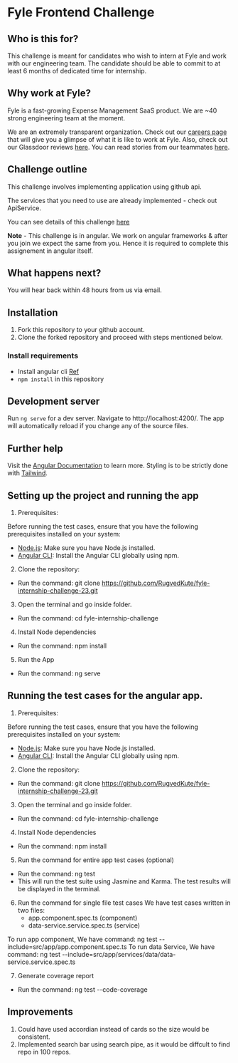 # Fyle Frontend Challenge

## Who is this for?

This challenge is meant for candidates who wish to intern at Fyle and work with our engineering team. The candidate should be able to commit to at least 6 months of dedicated time for internship.

## Why work at Fyle?

Fyle is a fast-growing Expense Management SaaS product. We are ~40 strong engineering team at the moment. 

We are an extremely transparent organization. Check out our [careers page](https://careers.fylehq.com) that will give you a glimpse of what it is like to work at Fyle. Also, check out our Glassdoor reviews [here](https://www.glassdoor.co.in/Reviews/Fyle-Reviews-E1723235.htm). You can read stories from our teammates [here](https://stories.fylehq.com).

## Challenge outline

This challenge involves implementing application using github api. 

The services that you need to use are already implemented - check out ApiService.

You can see details of this challenge [here](https://fyleuniverse.notion.site/fyleuniverse/Fyle-Frontend-development-challenge-cb5085e5e0864e769e7b98c694400aaa)

__Note__ - This challenge is in angular. We work on angular frameworks & after you join we expect the same from you. Hence it is required to complete this assignement in angular itself.

## What happens next?

You will hear back within 48 hours from us via email.

## Installation

1. Fork this repository to your github account.
2. Clone the forked repository and proceed with steps mentioned below.

### Install requirements
* Install angular cli [Ref](https://angular.io/cli)
* `npm install` in this repository 

## Development server

Run `ng serve` for a dev server. Navigate to http://localhost:4200/. The app will automatically reload if you change any of the source files.

## Further help

Visit the [Angular Documentation](https://angular.io/guide/styleguide) to learn more.
Styling is to be strictly done with [Tailwind](https://tailwindcss.com/docs/installation).


## Setting up the project and running the app

1) Prerequisites:

Before running the test cases, ensure that you have the following prerequisites installed on your system:
- [Node.js](https://nodejs.org/): Make sure you have Node.js installed.
- [Angular CLI](https://cli.angular.io/): Install the Angular CLI globally using npm.

2) Clone the repository:
  -  Run the command: git clone https://github.com/RugvedKute/fyle-internship-challenge-23.git

3) Open the terminal and go inside folder.
  -  Run the command: cd fyle-internship-challenge

4) Install Node dependencies
  -  Run the command: npm install

5) Run the App
  - Run the command: ng serve


## Running the test cases for the angular app.

1) Prerequisites:

Before running the test cases, ensure that you have the following prerequisites installed on your system:
- [Node.js](https://nodejs.org/): Make sure you have Node.js installed.
- [Angular CLI](https://cli.angular.io/): Install the Angular CLI globally using npm.

2) Clone the repository:
  -  Run the command: git clone https://github.com/RugvedKute/fyle-internship-challenge-23.git

3) Open the terminal and go inside folder.
  -  Run the command: cd fyle-internship-challenge

4) Install Node dependencies
  -  Run the command: npm install

5) Run the command for entire app test cases (optional)
  - Run the command: ng test
  - This will run the test suite using Jasmine and Karma. The test results will be displayed in the terminal.

6) Run the command for single file test cases 
  We have test cases written in two files:
    - app.component.spec.ts (component)
    - data-service.service.spec.ts (service)

  To run app component, We have command: ng test --include=src/app/app.component.spec.ts
  To run data Service, We have command: ng test --include=src/app/services/data/data-service.service.spec.ts

7) Generate coverage report
  - Run the command: ng test --code-coverage



## Improvements

1) Could have used accordian instead of cards so the size would be consistent.
2) Implemented search bar using search pipe, as it would be diffcult to find repo in 100 repos.


